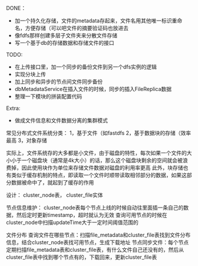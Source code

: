 DONE：
* 加一个持久化存储，文件的metadata存起来，文件名用其他唯一标识重命名，方便存储（可以吧文件的摘要验证码也放进去
* 像fdfs那样创建多层子文件夹来分散文件存储
* 写一个基于db的存储数据和存储文件的接口

TODO:

* 在上传接口里，加一个同步的备份文件到另一个dfs实例的逻辑
* 实现分块上传
* 加上同步和异步的节点间文件同步备份
* dbMetadataService在插入文件的时候，同步的插入FileReplica数据
* 整理一下模块的拼装配置代码

Extra:
* 做成文件信息和文件数据分离的集群模式

常见分布式文件系统分类：
1，基于文件（如fastdfs
2，基于数据块的存储（效率最高
3，对象存储

实际上，文件系统存的大多都是小文件，由于磁盘的特性，每次如果一个文件的大小小于一个磁盘块（通常是4k大小）的话，那么这个磁盘块剩余的空间就会被浪费掉，因此使用块作为单位来存储文件数据对磁盘的利用率更高
此外，块存储也有类似于缓存机制的特点，即读取一个文件时顺带读取相邻部分的数据，如果这部分数据被命中了，就起到了缓存的作用


设计：
cluster_node表，
cluster_file实体

节点信息维护：
cluster_node表每个节点上线的时候自动往里面插一条自己的数据，然后定时更新timestamp，超时就认为无效
查询可用节点的时候在cluster_node中扫描updateTime大于一定时间阈值范围的

文件分布
查询文件在哪些节点：扫描file_metadata和cluster_file表找到文件分布信息，结合cluster_node表找可用节点，生成下载地址
节点同步文件：每个节点定期扫描file_metadata表和cluster_file表，有什么文件自己还没有的，然后从cluster_file表中找到哪个节点有的，下载回来，更新cluster_file表

